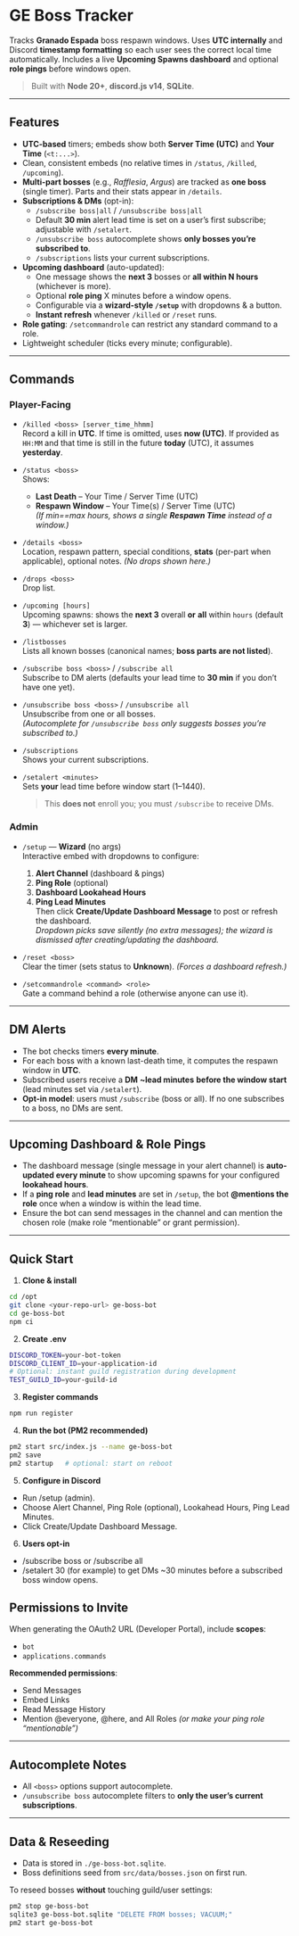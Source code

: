 # GE Boss Tracker

Tracks **Granado Espada** boss respawn windows. Uses **UTC internally** and Discord **timestamp formatting** so each user sees the correct local time automatically. Includes a live **Upcoming Spawns dashboard** and optional **role pings** before windows open.

> Built with **Node 20+**, **discord.js v14**, **SQLite**.

---

## Features

- **UTC-based** timers; embeds show both **Server Time (UTC)** and **Your Time** (`<t:...>`).
- Clean, consistent embeds (no relative times in `/status`, `/killed`, `/upcoming`).
- **Multi-part bosses** (e.g., *Rafflesia*, *Argus*) are tracked as **one boss** (single timer). Parts and their stats appear in `/details`.
- **Subscriptions & DMs** (opt-in):
  - `/subscribe boss|all` / `/unsubscribe boss|all`
  - Default **30 min** alert lead time is set on a user’s first subscribe; adjustable with `/setalert`.
  - `/unsubscribe boss` autocomplete shows **only bosses you’re subscribed to**.
  - `/subscriptions` lists your current subscriptions.
- **Upcoming dashboard** (auto-updated):
  - One message shows the **next 3** bosses or **all within N hours** (whichever is more).
  - Optional **role ping** X minutes before a window opens.
  - Configurable via a **wizard-style `/setup`** with dropdowns & a button.
  - **Instant refresh** whenever `/killed` or `/reset` runs.
- **Role gating**: `/setcommandrole` can restrict any standard command to a role.
- Lightweight scheduler (ticks every minute; configurable).

---

## Commands

### Player-Facing

- `/killed <boss> [server_time_hhmm]`  
  Record a kill in **UTC**. If time is omitted, uses **now (UTC)**. If provided as `HH:MM` and that time is still in the future **today** (UTC), it assumes **yesterday**.

- `/status <boss>`  
  Shows:
  - **Last Death** – Your Time / Server Time (UTC)
  - **Respawn Window** – Your Time(s) / Server Time (UTC)  
    *(If min==max hours, shows a single **Respawn Time** instead of a window.)*

- `/details <boss>`  
  Location, respawn pattern, special conditions, **stats** (per-part when applicable), optional notes. *(No drops shown here.)*

- `/drops <boss>`  
  Drop list.

- `/upcoming [hours]`  
  Upcoming spawns: shows the **next 3** overall **or** **all** within `hours` (default **3**) — whichever set is larger.

- `/listbosses`  
  Lists all known bosses (canonical names; **boss parts are not listed**).

- `/subscribe boss <boss>` / `/subscribe all`  
  Subscribe to DM alerts (defaults your lead time to **30 min** if you don’t have one yet).

- `/unsubscribe boss <boss>` / `/unsubscribe all`  
  Unsubscribe from one or all bosses.  
  *(Autocomplete for `/unsubscribe boss` only suggests bosses you’re subscribed to.)*

- `/subscriptions`  
  Shows your current subscriptions.

- `/setalert <minutes>`  
  Sets **your** lead time before window start (1–1440).
  > This **does not** enroll you; you must `/subscribe` to receive DMs.

### Admin

- `/setup` — **Wizard** (no args)  
  Interactive embed with dropdowns to configure:
  1) **Alert Channel** (dashboard & pings)
  2) **Ping Role** (optional)
  3) **Dashboard Lookahead Hours**
  4) **Ping Lead Minutes**  
     Then click **Create/Update Dashboard Message** to post or refresh the dashboard.  
     *Dropdown picks save silently (no extra messages); the wizard is dismissed after creating/updating the dashboard.*

- `/reset <boss>`  
  Clear the timer (sets status to **Unknown**). *(Forces a dashboard refresh.)*

- `/setcommandrole <command> <role>`  
  Gate a command behind a role (otherwise anyone can use it).

---

## DM Alerts

- The bot checks timers **every minute**.
- For each boss with a known last-death time, it computes the respawn window in **UTC**.
- Subscribed users receive a **DM** **~lead minutes** **before the window start** (lead minutes set via `/setalert`).
- **Opt-in model**: users must `/subscribe` (boss or all). If no one subscribes to a boss, no DMs are sent.

---

## Upcoming Dashboard & Role Pings

- The dashboard message (single message in your alert channel) is **auto-updated every minute** to show upcoming spawns for your configured **lookahead hours**.
- If a **ping role** and **lead minutes** are set in `/setup`, the bot **@mentions the role** once when a window is within the lead time.
- Ensure the bot can send messages in the channel and can mention the chosen role (make role “mentionable” or grant permission).

---

## Quick Start

1) **Clone & install**
```bash
cd /opt
git clone <your-repo-url> ge-boss-bot
cd ge-boss-bot
npm ci

```
2) **Create .env**
```bash
DISCORD_TOKEN=your-bot-token
DISCORD_CLIENT_ID=your-application-id
# Optional: instant guild registration during development
TEST_GUILD_ID=your-guild-id
```
3) **Register commands**
```bash
npm run register
```
4) **Run the bot (PM2 recommended)**
```bash
pm2 start src/index.js --name ge-boss-bot
pm2 save
pm2 startup   # optional: start on reboot
```
5) **Configure in Discord**
- Run /setup (admin).
- Choose Alert Channel, Ping Role (optional), Lookahead Hours, Ping Lead Minutes.
- Click Create/Update Dashboard Message.
6) **Users opt-in**
- /subscribe boss <name> or /subscribe all
- /setalert 30 (for example) to get DMs ~30 minutes before a subscribed boss window opens.

## Permissions to Invite

When generating the OAuth2 URL (Developer Portal), include **scopes**:

- `bot`
- `applications.commands`

**Recommended permissions**:

- Send Messages
- Embed Links
- Read Message History
- Mention @everyone, @here, and All Roles *(or make your ping role “mentionable”)*

---

## Autocomplete Notes

- All `<boss>` options support autocomplete.
- `/unsubscribe boss` autocomplete filters to **only the user’s current subscriptions**.

---

## Data & Reseeding

- Data is stored in `./ge-boss-bot.sqlite`.
- Boss definitions seed from `src/data/bosses.json` on first run.

To reseed bosses **without** touching guild/user settings:

```bash
pm2 stop ge-boss-bot
sqlite3 ge-boss-bot.sqlite "DELETE FROM bosses; VACUUM;"
pm2 start ge-boss-bot
